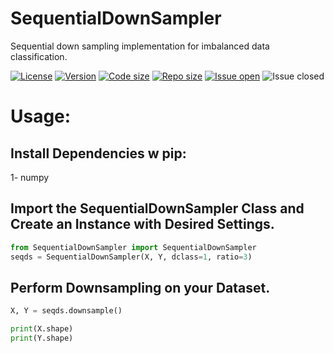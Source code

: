 # SequentialDownSampler
Sequential down sampling implementation for imbalanced data classification.

[![License](https://img.shields.io/github/license/KiLJ4EdeN/SequentialDownSampler)](https://img.shields.io/github/license/KiLJ4EdeN/SequentialDownSampler) [![Version](https://img.shields.io/github/v/tag/KiLJ4EdeN/SequentialDownSampler)](https://img.shields.io/github/v/tag/KiLJ4EdeN/SequentialDownSampler) [![Code size](https://img.shields.io/github/languages/code-size/KiLJ4EdeN/SequentialDownSampler)](https://img.shields.io/github/languages/code-size/KiLJ4EdeN/SequentialDownSampler) [![Repo size](https://img.shields.io/github/repo-size/KiLJ4EdeN/SequentialDownSampler)](https://img.shields.io/github/repo-size/KiLJ4EdeN/SequentialDownSampler) [![Issue open](https://img.shields.io/github/issues/KiLJ4EdeN/SequentialDownSampler)](https://img.shields.io/github/issues/KiLJ4EdeN/SequentialDownSampler)
![Issue closed](https://img.shields.io/github/issues-closed/KiLJ4EdeN/SequentialDownSampler)


# Usage:
## Install Dependencies w pip:

1- numpy


## Import the SequentialDownSampler Class and Create an Instance with Desired Settings.
```python
from SequentialDownSampler import SequentialDownSampler
seqds = SequentialDownSampler(X, Y, dclass=1, ratio=3)
```


## Perform Downsampling on your Dataset.
```python
X, Y = seqds.downsample()

print(X.shape)
print(Y.shape)
```
